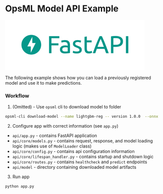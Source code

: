 # OpsML Model API Example

<img width="450px" src="../../images/fastapi.png" alt="huggingface" class="center" />

The following example shows how you can load a previously registered model and use it to make predictions.

### Workflow

1. (Omitted) - Use `opsml` cli to download model to folder

```bash
opsml-cli download-model --name lightgbm-reg -- version 1.0.0  --onnx
```

2. Configure app with correct information (see `app.py`)

- `api/app.py` - contains FastAPI application
- `api/core/models.py` - contains request, response, and model loading logic (makes use of `ModelLoader` class)
- `api/core/config.py` - contains api configuration information
- `api/core/lifespan_handler.py` - contains startup and shutdown logic
- `api/core/routes.py` - contains `healthcheck` and `predict` endpoints
- `api/model` - directory containing downloaded model artifacts


3. Run app

```bash
python app.py
```

